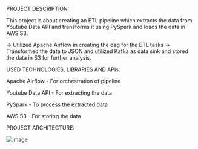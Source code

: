 PROJECT DESCRIPTION:

This project is about creating an ETL pipeline which extracts the data from Youtube Data API and transforms it using PySpark and loads the data in AWS S3.

-> Utilized Apache Airflow in creating the dag for the ETL tasks
-> Transformed the data to JSON and utilized Kafka as data sink and stored the data in S3 for further analysis.

USED TECHNOLOGIES, LIBRARIES AND APIs:

Apache Airflow - For orchestration of pipeline

Youtube Data API - For extracting the data

PySpark - To process the extracted data

AWS S3 - For storing the data

PROJECT ARCHITECTURE:

![image](https://github.com/Swathi-Reddy1408/Etl_Pipeline_With_Airflow/assets/52827609/45933ea1-bed8-4a6e-b65b-55fc3ff1f8e9)

